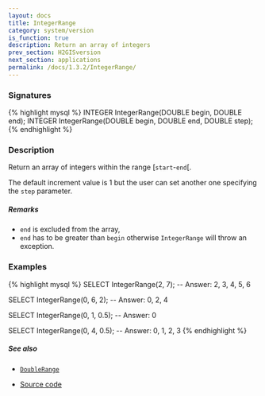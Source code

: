 ```yaml
---
layout: docs
title: IntegerRange
category: system/version
is_function: true
description: Return an array of integers
prev_section: H2GISversion
next_section: applications
permalink: /docs/1.3.2/IntegerRange/
---
```


### Signatures

{% highlight mysql %}
INTEGER IntegerRange(DOUBLE begin, DOUBLE end);
INTEGER IntegerRange(DOUBLE begin, DOUBLE end, DOUBLE step);
{% endhighlight %}

### Description

Return an array of integers within the range [`start`-`end`[.

The default increment value is 1 but the user can set another one specifying the `step` parameter.

##### Remarks

* `end` is excluded from the array,
* `end` has to be greater than `begin` otherwise `IntegerRange` will throw an exception.

### Examples

{% highlight mysql %}
SELECT IntegerRange(2, 7);
-- Answer:
	2, 3, 4, 5, 6

SELECT IntegerRange(0, 6, 2);
-- Answer:
	0, 2, 4

SELECT IntegerRange(0, 1, 0.5);
-- Answer:
	0

SELECT IntegerRange(0, 4, 0.5);
-- Answer:
	0, 1, 2, 3
{% endhighlight %}

##### See also

* [`DoubleRange`](../DoubleRange)

* <a href="https://github.com/orbisgis/h2gis/blob/master/h2gis-functions/src/main/java/org/h2gis/functions/system/IntegerRange.java" target="_blank">Source code</a>
